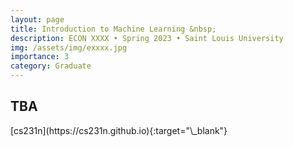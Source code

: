 ```yaml
---
layout: page
title: Introduction to Machine Learning &nbsp;
description: ECON XXXX • Spring 2023 • Saint Louis University
img: /assets/img/exxxx.jpg
importance: 3
category: Graduate
---
```


<div class="publications">
  <h2 class="topic">TBA</h2>
</div>
[cs231n](https://cs231n.github.io){:target="\_blank"}
